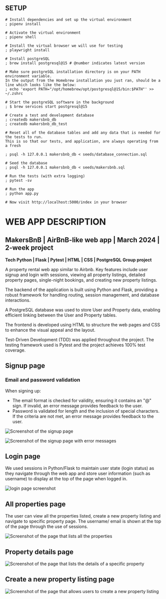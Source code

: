 ## SETUP

```shell
# Install dependencies and set up the virtual environment
; pipenv install

# Activate the virtual environment
; pipenv shell

# Install the virtual browser we will use for testing
; playwright install

# Install postgreSQL
; brew install postgresql@15 # @number indicates latest version

# Make sure postgreSQL installation directory is on your PATH environment variable. 
In the output from the Homebrew installation you just ran, should be a line which looks like the below:
; echo 'export PATH="/opt/homebrew/opt/postgresql@15/bin:$PATH"' >> ~/.zshrc

# Start the postgreSQL software in the background
; $ brew services start postgresql@15

# Create a test and development database
; createdb makersbnb_db
; createdb makersbnb_db_test

# Reset all of the database tables and add any data that is needed for the tests to run.
This is so that our tests, and application, are always operating from a fresh 

; psql -h 127.0.0.1 makersbnb_db < seeds/database_connection.sql

# Seed the database
; psql -h 127.0.0.1 makersbnb_db < seeds/makersbnb.sql  

# Run the tests (with extra logging)
; pytest -sv

# Run the app
; python app.py

# Now visit http://localhost:5000/index in your browser
```

# WEB APP DESCRIPTION

## MakersBnB | AirBnB-like web app | March 2024 | 2-week project
**Tech Python | Flask | Pytest | HTML | CSS | PostgreSQL**
**Group project**

A property rental web app similar to Airbnb. Key features include user signup and login with sessions, viewing all property listings, detailed property pages, single-night bookings, and creating new property listings. 

The backend of the application is built using Python and Flask, providing a robust framework for handling routing, session management, and database interactions.

A PostgreSQL database was used to store User and Property data, enabling efficient linking between the User and Property tables.

The frontend is developed using HTML to structure the web pages and CSS to enhance the visual appeal and the layout.

Test-Driven Development (TDD) was applied throughout the project. The testing framework used is Pytest and the project achieves 100% test coverage. 

## Signup page

### Email and password validation
When signing up:
- The email format is checked for validity, ensuring it contains an "@" sign. If invalid, an error message provides feedback to the user.
- Password is validated for length and the inclusion of special characters. If the criteria are not met, an error message provides feedback to the user.

![Screenshot of the signup page](signup_page_screenshot.png)

![Screenshot of the signup page with error messages](signup_error_messages-1.png)

## Login page

We used sessions in Python/Flask to maintain user state (login status) as they navigate through the web app and store user information (such as username) to display at the top of the page when logged in.

![login page screenshot](login_page_screenshot.png)

## All properties page

The user can view all the properties listed, create a new property listing and navigate to specific property page.
The username/ email is shown at the top of the page through the use of sessions.

![Screenshot of the page that lists all the properties](property_listings_screenshot.png)

## Property details page 

![Screenshot of the page that lists the details of a specific property](property_details_screenshot.png)

## Create a new property listing page

![Screenshot of the page that allows users to create a new property listing](create_new_property_listing_page_screenshot.png)






